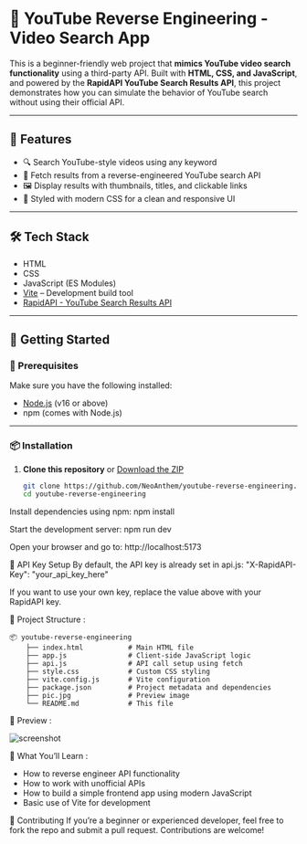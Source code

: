 # 🎥 YouTube Reverse Engineering - Video Search App

This is a beginner-friendly web project that **mimics YouTube video search functionality** using a third-party API. Built with **HTML, CSS, and JavaScript**, and powered by the **RapidAPI YouTube Search Results API**, this project demonstrates how you can simulate the behavior of YouTube search without using their official API.

---

## 🌟 Features

- 🔍 Search YouTube-style videos using any keyword
- 📡 Fetch results from a reverse-engineered YouTube search API
- 🖼️ Display results with thumbnails, titles, and clickable links
- 💄 Styled with modern CSS for a clean and responsive UI

---

## 🛠️ Tech Stack

- HTML
- CSS
- JavaScript (ES Modules)
- [Vite](https://vitejs.dev/) – Development build tool
- [RapidAPI - YouTube Search Results API](https://rapidapi.com/h0p3rwe/api/youtube-search-results/)

---

## 🚀 Getting Started

### 🔧 Prerequisites

Make sure you have the following installed:

- [Node.js](https://nodejs.org/) (v16 or above)
- npm (comes with Node.js)

---

### 📦 Installation

1. **Clone this repository** or [Download the ZIP](https://github.com/NeoAnthem/youtube-reverse-engineering/archive/refs/heads/main.zip)

   ```bash
   git clone https://github.com/NeoAnthem/youtube-reverse-engineering.git
   cd youtube-reverse-engineering

Install dependencies using npm:
npm install

Start the development server:
npm run dev

Open your browser and go to:
http://localhost:5173

🔑 API Key Setup
By default, the API key is already set in api.js: 
"X-RapidAPI-Key": "your_api_key_here"

If you want to use your own key, replace the value above with your RapidAPI key.

📁 Project Structure :

    📦 youtube-reverse-engineering
        ├── index.html           # Main HTML file
        ├── app.js               # Client-side JavaScript logic
        ├── api.js               # API call setup using fetch
        ├── style.css            # Custom CSS styling
        ├── vite.config.js       # Vite configuration
        ├── package.json         # Project metadata and dependencies
        ├── pic.jpg              # Preview image
        └── README.md            # This file

📸 Preview :

![screenshot](pic.jpg)


🧠 What You’ll Learn :

- How to reverse engineer API functionality
- How to work with unofficial APIs
- How to build a simple frontend app using modern JavaScript
- Basic use of Vite for development

🤝 Contributing
If you’re a beginner or experienced developer, feel free to fork the repo and submit a pull request. Contributions are welcome!
